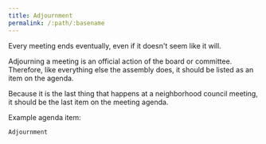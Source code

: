 ```yaml
---
title: Adjournment
permalink: /:path/:basename
---
```


Every meeting ends eventually,
even if
it doesn't seem
like it will.

Adjourning a meeting
is an official action
of the board or committee.
Therefore, like everything else
the assembly does,
it should be listed
as an item
on the agenda.

Because it is
the last thing
that happens
at a neighborhood council meeting,
it should be
the last item
on the meeting agenda.

Example agenda item:

    Adjournment
